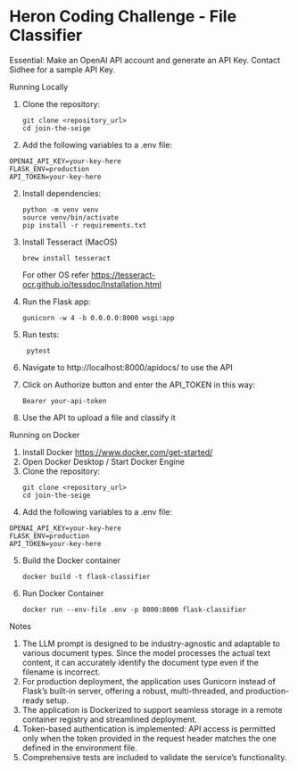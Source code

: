 # Heron Coding Challenge - File Classifier

Essential:
Make an OpenAI API account and generate an API Key. 
Contact Sidhee for a sample API Key.

Running Locally

1. Clone the repository:
    ```shell
    git clone <repository_url>
    cd join-the-seige
    ```

2. Add the following variables to a .env file:

```
OPENAI_API_KEY=your-key-here
FLASK_ENV=production
API_TOKEN=your-key-here
```
2. Install dependencies:
    ```shell
    python -m venv venv
    source venv/bin/activate
    pip install -r requirements.txt
    ```
3. Install Tesseract (MacOS)
    ```
    brew install tesseract 
    ```
    For other OS refer https://tesseract-ocr.github.io/tessdoc/Installation.html

3. Run the Flask app:
    ```shell
    gunicorn -w 4 -b 0.0.0.0:8000 wsgi:app
    ```

4. Run tests:
   ```shell
    pytest
    ```

5. Navigate to http://localhost:8000/apidocs/  to use the API

6. Click on Authorize button and enter the API_TOKEN in this way:
    ```
    Bearer your-api-token
    ```

7. Use the API to upload a file and classify it


Running on Docker

1. Install Docker https://www.docker.com/get-started/
2. Open Docker Desktop / Start Docker Engine
3. Clone the repository:
    ```shell
    git clone <repository_url>
    cd join-the-seige
    ```
4. Add the following variables to a .env file:

```
OPENAI_API_KEY=your-key-here
FLASK_ENV=production
API_TOKEN=your-key-here
```

5. Build the Docker container
    ```
    docker build -t flask-classifier 
    ```
6. Run Docker Container
   ```
   docker run --env-file .env -p 8000:8000 flask-classifier
   ```


Notes
1. The LLM prompt is designed to be industry-agnostic and adaptable to various document types. Since the model processes the actual text content, it can accurately identify the document type even if the filename is incorrect.
2. For production deployment, the application uses Gunicorn instead of Flask’s built-in server, offering a robust, multi-threaded, and production-ready setup.
3. The application is Dockerized to support seamless storage in a remote container registry and streamlined deployment.
4. Token-based authentication is implemented: API access is permitted only when the token provided in the request header matches the one defined in the environment file.
5. Comprehensive tests are included to validate the service’s functionality.
